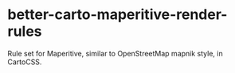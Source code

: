 # better-carto-maperitive-render-rules
Rule set for Maperitive, similar to OpenStreetMap mapnik style, in CartoCSS.
